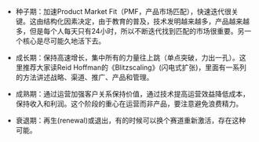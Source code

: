- 种子期：加速Product Market Fit（PMF，产品市场匹配），快速迭代很关键。这由结构化因素决定，由于教育的普及，技术发明越来越多，产品越来越多，但是每个人每天只有24小时，所以不断迭代找到匹配的市场很重要。另一个核心是尽可能久地活下去。

- 成长期：保持高速增长，集中所有的力量往上跳（单点突破，力出一孔）。这里推荐大家读Reid Hoffman的《Blitzscaling》(闪电式扩张)，里面有一系列的方法讲述战略、渠道、推广、产品和管理。

- 成熟期：通过运营加强客户关系保持价值，通过技术提高运营效益降低成本，保持收入和利润。这个阶段的重心在运营而非产品，要注意避免浪费精力。

- 衰退期：再生(renewal)或退出，有的时候可以换个赛道重新激活，存在这种可能。